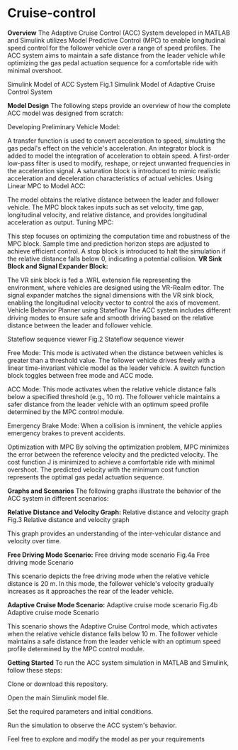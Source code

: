 # Cruise-control
**Overview**
The Adaptive Cruise Control (ACC) System developed in MATLAB and Simulink utilizes Model Predictive Control (MPC) to enable longitudinal speed control for the follower vehicle over a range of speed profiles. The ACC system aims to maintain a safe distance from the leader vehicle while optimizing the gas pedal actuation sequence for a comfortable ride with minimal overshoot.

Simulink Model of ACC System Fig.1 Simulink Model of Adaptive Cruise Control System

**Model Design**
The following steps provide an overview of how the complete ACC model was designed from scratch:

Developing Preliminary Vehicle Model:

A transfer function is used to convert acceleration to speed, simulating the gas pedal's effect on the vehicle's acceleration.
An integrator block is added to model the integration of acceleration to obtain speed.
A first-order low-pass filter is used to modify, reshape, or reject unwanted frequencies in the acceleration signal.
A saturation block is introduced to mimic realistic acceleration and deceleration characteristics of actual vehicles.
Using Linear MPC to Model ACC:

The model obtains the relative distance between the leader and follower vehicle.
The MPC block takes inputs such as set velocity, time gap, longitudinal velocity, and relative distance, and provides longitudinal acceleration as output.
Tuning MPC:

This step focuses on optimizing the computation time and robustness of the MPC block.
Sample time and prediction horizon steps are adjusted to achieve efficient control.
A stop block is introduced to halt the simulation if the relative distance falls below 0, indicating a potential collision.
**VR Sink Block and Signal Expander Block:**

The VR sink block is fed a .WRL extension file representing the environment, where vehicles are designed using the VR-Realm editor.
The signal expander matches the signal dimensions with the VR sink block, enabling the longitudinal velocity vector to control the axis of movement.
Vehicle Behavior Planner using Stateflow
The ACC system includes different driving modes to ensure safe and smooth driving based on the relative distance between the leader and follower vehicle.

Stateflow sequence viewer Fig.2 Stateflow sequence viewer

Free Mode: This mode is activated when the distance between vehicles is greater than a threshold value. The follower vehicle drives freely with a linear time-invariant vehicle model as the leader vehicle. A switch function block toggles between free mode and ACC mode.

ACC Mode: This mode activates when the relative vehicle distance falls below a specified threshold (e.g., 10 m). The follower vehicle maintains a safer distance from the leader vehicle with an optimum speed profile determined by the MPC control module.

Emergency Brake Mode: When a collision is imminent, the vehicle applies emergency brakes to prevent accidents.

Optimization with MPC
By solving the optimization problem, MPC minimizes the error between the reference velocity and the predicted velocity. The cost function J is minimized to achieve a comfortable ride with minimal overshoot. The predicted velocity with the minimum cost function represents the optimal gas pedal actuation sequence.

**Graphs and Scenarios**
The following graphs illustrate the behavior of the ACC system in different scenarios:

**Relative Distance and Velocity Graph:**
Relative distance and velocity graph Fig.3 Relative distance and velocity graph

This graph provides an understanding of the inter-vehicular distance and velocity over time.

**Free Driving Mode Scenario:**
Free driving mode scenario Fig.4a Free driving mode Scenario

This scenario depicts the free driving mode when the relative vehicle distance is 20 m. In this mode, the follower vehicle's velocity gradually increases as it approaches the rear of the leader vehicle.

**Adaptive Cruise Mode Scenario:**
Adaptive cruise mode scenario Fig.4b Adaptive cruise mode Scenario

This scenario shows the Adaptive Cruise Control mode, which activates when the relative vehicle distance falls below 10 m. The follower vehicle maintains a safe distance from the leader vehicle with an optimum speed profile determined by the MPC control module.

**Getting Started**
To run the ACC system simulation in MATLAB and Simulink, follow these steps:

Clone or download this repository.

Open the main Simulink model file.

Set the required parameters and initial conditions.

Run the simulation to observe the ACC system's behavior.

Feel free to explore and modify the model as per your requirements
